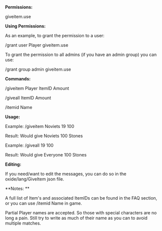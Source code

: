 **Permissions:**

giveitem.use

**Using Permissions:**

As an example, to grant the permission to a user:

/grant user Player giveitem.use


To grant the permission to all admins (if you have an admin group) you can use:

/grant group admin giveitem.use

**Commands:**

/giveitem Player ItemID Amount

/giveall ItemID Amount

/itemid Name

**Usage:**

Example: /giveitem Noviets 19 100

Result: Would give Noviets 100 Stones


Example: /giveall 19 100

Result: Would give Everyone 100 Stones

**Editing:**

If you need/want to edit the messages, you can do so in the oxide/lang/GiveItem json file.

**Notes: **

A full list of Item's and associated ItemIDs can be found in the FAQ section, or you can use /itemid Name in game.


Partial Player names are accepted. So those with special characters are no long a pain. Still try to write as much of their name as you can to avoid multiple matches.